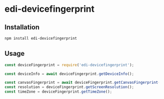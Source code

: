 # edi-devicefingerprint

## Installation

```bash
npm install edi-devicefingerprint
```

## Usage

```javascript
const deviceFingerprint = require('edi-devicefingerprint');

const deviceInfo = await deviceFingerprint.getDeviceInfo();

const canvasFingerprint = await deviceFingerprint.getCanvasFingerprint();
const resolution = deviceFingerprint.getScreenResolution();
const timeZone = deviceFingerprint.getTimeZone();
```